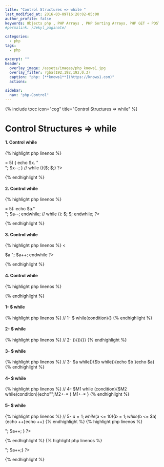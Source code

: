 ```yaml
---
title: "Control Structures => while "
last_modified_at: 2016-03-09T16:20:02-05:00
author_profile: false
keywords: Objects php , PHP Arrays , PHP Sorting Arrays, PHP GET + POST + REQUEST,  Control Structures if , Control Structures else  endif , (while),  endwhile, , ,for, endfor, ,foreach, endforeach, switch, endswitch ,
#permalink: /Jekyl_paginate/

categories:
  - php
tags:
  - php

excerpt: ""
header:
  overlay_image: /assets/images/php_knows1.jpg
  overlay_filter: rgba(192,192,192,0.3)
  caption: "php: [**knows1**](https://knows1.com)"
  actions:

sidebar:
  nav: "php-Control"
---
```

{% include tocc icon="cog" title="Control Structures => while" %}

# Control Structures => while

#### 1. Control while
{% highlight php linenos %}
<?php
$x = 15;

while($x >= 5) {
    echo $x. "<br>";
    $x--;
}
// while (){$; $;}
?>

{% endhighlight %}


#### 2. Control while
{% highlight php linenos %}
<?php
$a = 15;
while ($a >= 5):
    echo $a."<br>";
    $a--;
endwhile;
// while (): $; $; endwhile;
?>
{% endhighlight %}
#### 3. Control while
{% highlight php linenos %}
<<?php
$a = 10;
$b = 20;
while ($a <= $b): ?>
<?php echo "<h1> $a </h1>"; $a++; endwhile ?>

{% endhighlight %}
#### 4. Control while
{% highlight php linenos %}
<?php
$a = -1;
while ($a == -1):
  echo $a;  $a++;
endwhile;
?>
{% endhighlight %}

#### 1- $ while
{% highlight php linenos %}
// 1- $ while(condition){}
{% endhighlight %}
#### 2- $ while
{% highlight php linenos %}
// 2- (){(){}}
{% endhighlight %}
#### 3- $ while
{% highlight php linenos %}
// 3-  $a while(){$b while(){echo $b }echo $a}
{% endhighlight %}
#### 4- $ while
{% highlight php linenos %}
// 4- $M1 while (condition){$M2 while(condition){echo"";M2+-* } M1+-* }
{% endhighlight %}
#### 5- $ while
{% highlight php linenos %}
// 5- $a = 1; while($a <= 10){$b = 1; while ($b <= $a){echo ++}echo ++}
{% endhighlight %}
{% highlight php linenos %}
<?php
$a = 1;
while ($a <= 10) {
$b = 1;
while ($b <= $a) {
echo "* ";
$b++;
}
echo "<br>";
$a++;
}
  ?>
  {% endhighlight %}
  {% highlight php linenos %}
  <?php
$a = 1;
while($a <= 15)
{$b = 1;
   while($b <= $a)
   {echo "knows1";  $b++;  }
    echo "<br>"; $a++;}
  ?>
{% endhighlight %}
